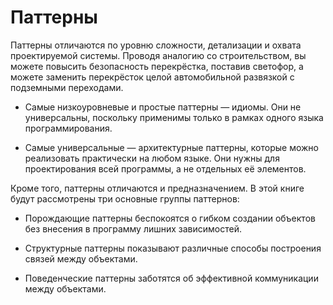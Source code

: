 # Паттерны

Паттерны отличаются по уровню сложности, детализации и охвата проектируемой системы. Проводя аналогию со строительством, вы можете повысить безопасность перекрёстка, поставив светофор, а можете заменить перекрёсток целой автомобильной развязкой с подземными переходами.

- Самые низкоуровневые и простые паттерны — идиомы. Они не универсальны, поскольку применимы только в рамках одного языка программирования.

- Самые универсальные — архитектурные паттерны, которые можно реализовать практически на любом языке. Они нужны для проектирования всей программы, а не отдельных её элементов.

Кроме того, паттерны отличаются и предназначением. В этой книге будут рассмотрены три основные группы паттернов:

- Порождающие паттерны беспокоятся о гибком создании объектов без внесения в программу лишних зависимостей.

- Структурные паттерны показывают различные способы построения связей между объектами.

- Поведенческие паттерны заботятся об эффективной коммуникации между объектами.

